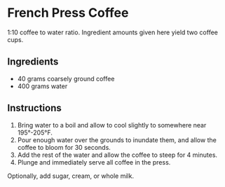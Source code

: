 # French Press Coffee

1:10 coffee to water ratio. Ingredient amounts given here yield two coffee cups.

## Ingredients

- 40 grams coarsely ground coffee
- 400 grams water

## Instructions

1. Bring water to a boil and allow to cool slightly to somewhere near 195°-205°F.
2. Pour enough water over the grounds to inundate them, and allow the coffee to bloom for 30 seconds.
3. Add the rest of the water and allow the coffee to steep for 4 minutes.
4. Plunge and immediately serve all coffee in the press.

Optionally, add sugar, cream, or whole milk.

